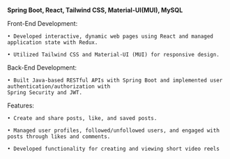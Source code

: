 **Spring Boot, React, Tailwind CSS, Material-UI(MUI), MySQL**

Front-End Development:

    • Developed interactive, dynamic web pages using React and managed application state with Redux.

    • Utilized Tailwind CSS and Material-UI (MUI) for responsive design.

Back-End Development:

    • Built Java-based RESTful APIs with Spring Boot and implemented user authentication/authorization with 
    Spring Security and JWT.

Features:

    • Create and share posts, like, and saved posts.

    • Managed user profiles, followed/unfollowed users, and engaged with posts through likes and comments.

    • Developed functionality for creating and viewing short video reels

